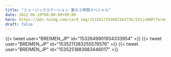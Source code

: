 ```yaml
---
title: "ミュージックステーション 夏の２時間スペシャル"
date: 2022-06-10T00:00:00+09:00
hero: https://pbs.twimg.com/card_img/1531617155682164736/IX1jsNbR?format=jpg&name=small
draft: false
---
```


{{< tweet user="BREIMEN_JP" id="1532649901934333954" >}}
{{< tweet user="BREIMEN_JP" id="1535211383255576576" >}}
{{< tweet user="BREIMEN_JP" id="1535251883983446017" >}}
